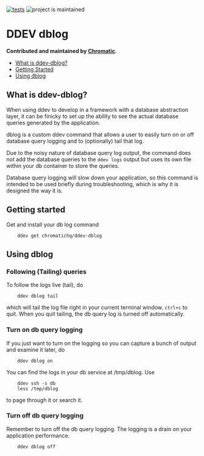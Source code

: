 [![tests](https://github.com/ChromaticHQ/ddev-dblog/actions/workflows/tests.yml/badge.svg)](https://github.com/ddev/ddev-dblog/actions/workflows/tests.yml) ![project is maintained](https://img.shields.io/maintenance/yes/2024.svg)

# DDEV dblog <!-- omit in toc -->
**Contributed and maintained by [Chromatic](https://www.chromatichq.com).**

* [What is ddev-dblog?](#what-is-ddev-dblog)
* [Getting Started](#getting-started)
* [Using dblog](#using-dblog)


## What is ddev-dblog?

When using ddev to develop in a framework with a database abstraction layer, it can be finicky to set up the ability to see the actual database queries generated by the application.

dblog is a custom ddev command that allows a user to easily turn on or off database query logging and to (optionally) tail that log.

Due to the noisy nature of database query log output, the command does not add the database queries to the `ddev logs` output but uses its own file within your db container to store the queries.

Database query logging will slow down your application, so this command is intended to be used briefly during troubleshooting, which is why it is designed the way it is.

## Getting started
Get and install your db log command

        ddev get chromatichq/ddev-dblog

## Using dblog

### Following (Tailing) queries

To follow the logs live (tail), do

        ddev dblog tail

which will tail the log file right in your current terminal window. `ctrl+c` to quit. When you quit tailing, the db query log is turned off automatically.

### Turn on db query logging
If you just want to turn on the logging so you can capture a bunch of output and examine it later, do

        ddev dblog on

You can find the logs in your db service at /tmp/dblog. Use

        ddev ssh -s db
        less /tmp/dblog

to page through it or search it.

### Turn off db query logging
Remember to turn off the db query logging. The logging is a drain on your application performance.

        ddev dblog off



